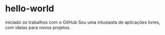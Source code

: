 # hello-world
iniciado os trabalhos com o GitHub
Sou uma intusiasta de aplicações livres, com ideias para novos projetos.
